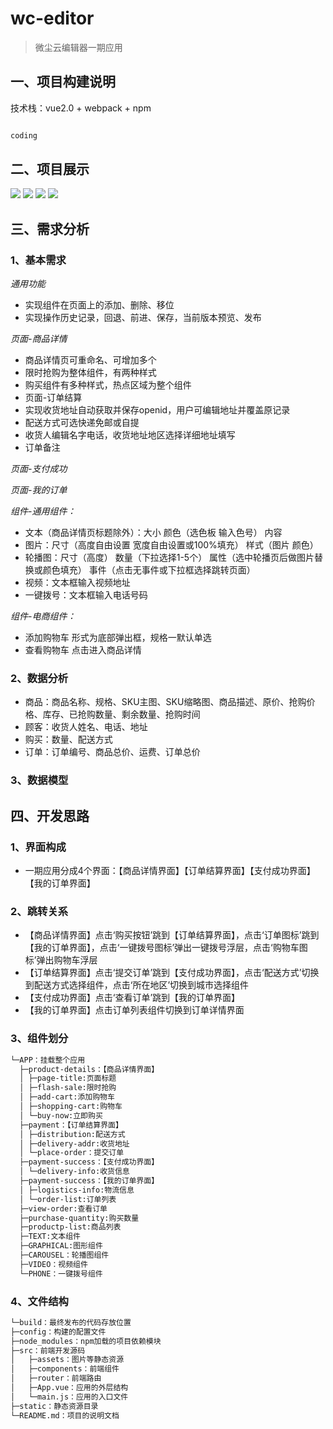 # wc-editor

> 微尘云编辑器一期应用

## 一、项目构建说明
技术栈：vue2.0 + webpack + npm

``` bash

coding

```

## 二、项目展示
![](https://github.com/yinggege/wc-editor/blob/dev/static/pro-view-img/product-details.png)
![](https://github.com/yinggege/wc-editor/blob/dev/static/pro-view-img/payment.png)
![](https://github.com/yinggege/wc-editor/blob/dev/static/pro-view-img/payment-success.png)
![](https://github.com/yinggege/wc-editor/blob/dev/static/pro-view-img/myorder.png)
## 三、需求分析
### 1、基本需求
*通用功能*
* 实现组件在页面上的添加、删除、移位
* 实现操作历史记录，回退、前进、保存，当前版本预览、发布

*页面-商品详情*
* 商品详情页可重命名、可增加多个
* 限时抢购为整体组件，有两种样式
* 购买组件有多种样式，热点区域为整个组件
* 页面-订单结算
* 实现收货地址自动获取并保存openid，用户可编辑地址并覆盖原记录
* 配送方式可选快递免邮或自提
* 收货人编辑名字电话，收货地址地区选择详细地址填写
* 订单备注

*页面-支付成功*

*页面-我的订单*

*组件-通用组件：*
* 文本（商品详情页标题除外）：大小 颜色（选色板 输入色号） 内容
* 图片：尺寸（高度自由设置 宽度自由设置或100%填充） 样式（图片 颜色）
* 轮播图：尺寸（高度） 数量（下拉选择1-5个） 属性（选中轮播页后做图片替换或颜色填充） 事件（点击无事件或下拉框选择跳转页面）
* 视频：文本框输入视频地址
* 一键拨号：文本框输入电话号码

*组件-电商组件：*
* 添加购物车 形式为底部弹出框，规格一默认单选
* 查看购物车 点击进入商品详情

### 2、数据分析
* 商品：商品名称、规格、SKU主图、SKU缩略图、商品描述、原价、抢购价格、库存、已抢购数量、剩余数量、抢购时间
* 顾客：收货人姓名、电话、地址
* 购买：数量、配送方式
* 订单：订单编号、商品总价、运费、订单总价

### 3、数据模型

## 四、开发思路
### 1、界面构成
* 一期应用分成4个界面：【商品详情界面】【订单结算界面】【支付成功界面】【我的订单界面】

### 2、跳转关系
* 【商品详情界面】点击‘购买按钮’跳到【订单结算界面】，点击‘订单图标’跳到【我的订单界面】，点击‘一键拨号图标’弹出一键拨号浮层，点击‘购物车图标’弹出购物车浮层
* 【订单结算界面】点击‘提交订单’跳到【支付成功界面】，点击‘配送方式’切换到配送方式选择组件，点击‘所在地区’切换到城市选择组件
* 【支付成功界面】点击‘查看订单’跳到【我的订单界面】
* 【我的订单界面】点击订单列表组件切换到订单详情界面

### 3、组件划分
``` txt
└─APP：挂载整个应用
  ├─product-details：【商品详情界面】
  │ ├─page-title:页面标题
  │ ├─flash-sale:限时抢购
  │ ├─add-cart:添加购物车
  │ ├─shopping-cart:购物车
  │ └─buy-now:立即购买
  ├─payment：【订单结算界面】
  │ ├─distribution:配送方式
  │ ├─delivery-addr:收货地址
  │ └─place-order：提交订单
  ├─payment-success：【支付成功界面】
  │ └─delivery-info:收货信息
  ├─payment-success：【我的订单界面】
  │ ├─logistics-info:物流信息
  │ └─order-list:订单列表
  ├─view-order:查看订单
  ├─purchase-quantity:购买数量
  ├─productp-list:商品列表
  ├─TEXT:文本组件
  ├─GRAPHICAL:图形组件
  ├─CAROUSEL：轮播图组件
  ├─VIDEO：视频组件
  └─PHONE：一键拨号组件
  ```

### 4、文件结构
```txt
└─build：最终发布的代码存放位置
├─config：构建的配置文件
├─node_modules：npm加载的项目依赖模块
├─src：前端开发源码
│   ├─assets：图片等静态资源
│   ├─components：前端组件
│   ├─router：前端路由
│   ├─App.vue：应用的外层结构
│   └─main.js：应用的入口文件
├─static：静态资源目录
└─README.md：项目的说明文档
```

